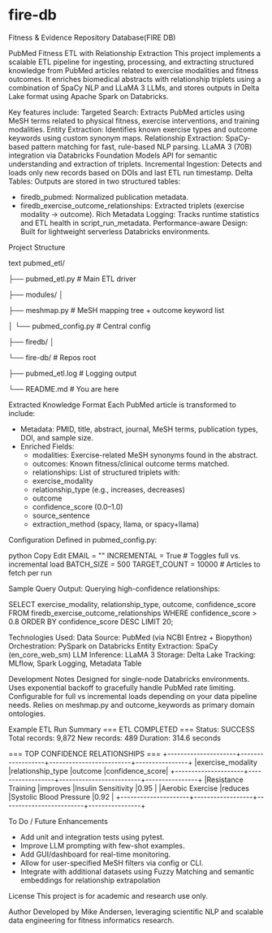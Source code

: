 # fire-db
Fitness &amp; Evidence Repository Database(FIRE DB)

PubMed Fitness ETL with Relationship Extraction
This project implements a scalable ETL pipeline for ingesting, processing, and extracting structured knowledge from PubMed articles related to exercise modalities and fitness outcomes. It enriches biomedical abstracts with relationship triplets using a combination of SpaCy NLP and LLaMA 3 LLMs, and stores outputs in Delta Lake format using Apache Spark on Databricks.

Key features include:
Targeted Search: Extracts PubMed articles using MeSH terms related to physical fitness, exercise interventions, and training modalities.
Entity Extraction: Identifies known exercise types and outcome keywords using custom synonym maps.
Relationship Extraction: SpaCy-based pattern matching for fast, rule-based NLP parsing.
LLaMA 3 (70B) integration via Databricks Foundation Models API for semantic understanding and extraction of triplets.
Incremental Ingestion: Detects and loads only new records based on DOIs and last ETL run timestamp.
Delta Tables: Outputs are stored in two structured tables:
  - firedb_pubmed: Normalized publication metadata.
  - firedb_exercise_outcome_relationships: Extracted triplets (exercise modality → outcome).
Rich Metadata Logging: Tracks runtime statistics and ETL health in script_run_metadata.
Performance-aware Design: Built for lightweight serverless Databricks environments.

Project Structure

text pubmed_etl/ 

├── pubmed_etl.py # Main ETL driver 

├── modules/ │ 

├── meshmap.py # MeSH mapping tree + outcome keyword list 

│ └── pubmed_config.py # Central config 

├── firedb/ │ 

└── fire-db/ # Repos root 

├── pubmed_etl.log # Logging output 

└── README.md # You are here

Extracted Knowledge Format
Each PubMed article is transformed to include:
- Metadata: PMID, title, abstract, journal, MeSH terms, publication types, DOI, and sample size.
- Enriched Fields:
  - modalities: Exercise-related MeSH synonyms found in the abstract.
  - outcomes: Known fitness/clinical outcome terms matched.
  - relationships: List of structured triplets with:
  - exercise_modality
  - relationship_type (e.g., increases, decreases)
  - outcome
  - confidence_score (0.0–1.0)
  - source_sentence
  - extraction_method (spacy, llama, or spacy+llama)

Configuration
Defined in pubmed_config.py:

python
Copy
Edit
EMAIL = ""
INCREMENTAL = True               # Toggles full vs. incremental load
BATCH_SIZE = 500
TARGET_COUNT = 10000            # Articles to fetch per run

Sample Query Output:
Querying high-confidence relationships:

SELECT exercise_modality, relationship_type, outcome, confidence_score
FROM firedb_exercise_outcome_relationships
WHERE confidence_score > 0.8
ORDER BY confidence_score DESC
LIMIT 20;

Technologies Used:
Data Source:	PubMed (via NCBI Entrez + Biopython)
Orchestration:	PySpark on Databricks
Entity Extraction:	SpaCy (en_core_web_sm)
LLM Inference:	LLaMA 3 
Storage:	Delta Lake
Tracking:	MLflow, Spark Logging, Metadata Table

Development Notes
Designed for single-node Databricks environments.
Uses exponential backoff to gracefully handle PubMed rate limiting.
Configurable for full vs incremental loads depending on your data pipeline needs.
Relies on meshmap.py and outcome_keywords as primary domain ontologies.

Example ETL Run Summary
=== ETL COMPLETED ===
Status: SUCCESS
Total records: 9,872
New records: 489
Duration: 314.6 seconds

=== TOP CONFIDENCE RELATIONSHIPS ===
+---------------------+------------------+-------------------------+----------------+
|exercise_modality    |relationship_type |outcome                  |confidence_score|
+---------------------+------------------+-------------------------+----------------+
|Resistance Training  |improves          |Insulin Sensitivity      |0.95            |
|Aerobic Exercise     |reduces           |Systolic Blood Pressure  |0.92            |
+---------------------+------------------+-------------------------+----------------+

To Do / Future Enhancements
- Add unit and integration tests using pytest.
- Improve LLM prompting with few-shot examples.
- Add GUI/dashboard for real-time monitoring.
- Allow for user-specified MeSH filters via config or CLI.
- Integrate with additional datasets using Fuzzy Matching and semantic embeddings for relationship extrapolation

License
This project is for academic and research use only.

Author
Developed by Mike Andersen, leveraging scientific NLP and scalable data engineering for fitness informatics research.
